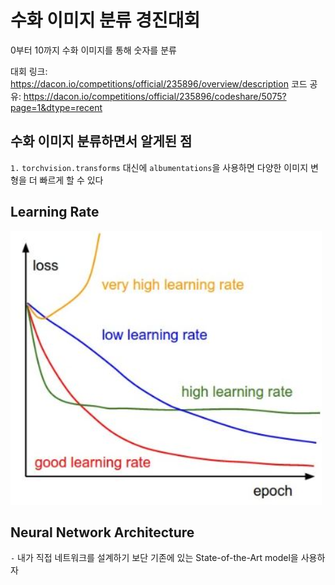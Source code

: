 # 수화 이미지 분류 경진대회

0부터 10까지 수화 이미지를 통해 숫자를 분류

대회 링크: https://dacon.io/competitions/official/235896/overview/description
코드 공유: https://dacon.io/competitions/official/235896/codeshare/5075?page=1&dtype=recent

## 수화 이미지 분류하면서 알게된 점

`1.` `torchvision.transforms` 대신에 `albumentations`을 사용하면 다양한 이미지 변형을 더 빠르게 할 수 있다

## Learning Rate

![](https://github.com/Jaesu26/Dacon-Basic/blob/main/%EC%88%98%ED%99%94%EC%9D%B4%EB%AF%B8%EC%A7%80-%EB%B6%84%EB%A5%98/learning_rate.png)

## Neural Network Architecture

`-` 내가 직접 네트워크를 설계하기 보단 기존에 있는 State-of-the-Art model을 사용하자
